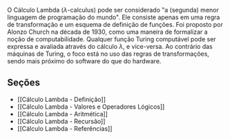 O Cálculo Lambda ($\lambda$-calculus) pode ser considerado "a (segunda) menor linguagem de programação do mundo". Ele consiste apenas em uma regra de transformação e um esquema de definição de funções. Foi proposto por Alonzo Church na década de 1930, como uma maneira de formalizar a noção de computabilidade. Qualquer função Turing computável pode ser expressa e avaliada através do cálculo $\lambda$, e vice-versa. Ao contrário das máquinas de Turing, o foco está no uso das regras de transformações, sendo mais próximo do software do que do hardware.

## Seções

-   [[Cálculo Lambda - Definição]]
-   [[Cálculo Lambda - Valores e Operadores Lógicos]]
-   [[Cálculo Lambda - Aritmética]]
-   [[Cálculo Lambda - Recursão]]
-   [[Cálculo Lambda - Referências]]